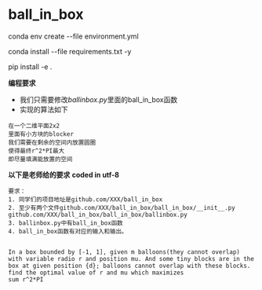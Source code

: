 # ball_in_box


conda  env create --file environment.yml

conda install --file requirements.txt -y

pip install -e .

**编程要求**
* 我们只需要修改*ballinbox.py*里面的ball_in_box函数
* 实现的算法如下
```
在一个二维平面2x2
里面有小方块的blocker
我们需要在剩余的空间内放置圆圈
使得最终r^2*PI最大
即尽量填满能放置的空间
```




**以下是老师给的要求**
**coded in utf-8**
```
要求：
1. 同学们的项目地址是github.com/XXX/ball_in_box
2. 至少有两个文件github.com/XXX/ball_in_box/ball_in_box/__init__.py 
github.com/XXX/ball_in_box/ball_in_box/ballinbox.py 
3. ballinbox.py中有ball_in_box函数
4. ball_in_box函数有对应的输入和输出。


In a box bounded by [-1, 1], given m balloons(they cannot overlap) with variable radio r and position mu. And some tiny blocks are in the box at given position {d}; balloons cannot overlap with these blocks. find the optimal value of r and mu which maximizes 
sum r^2*PI
```

